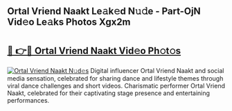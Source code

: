 ## Ortal Vriend Naakt Le𝚊k𝚎d N𝚞𝚍e - Part-OjN Vid𝚎o Le𝚊ks Photos Xgx2m

# <h2><a href="http://fb4irp9.evod.top/?m=Ortal+Vriend+Naakt">🔗 👉🔴 Ortal Vriend Naakt Vid𝚎o Ph𝚘t𝚘s</a></h2>

[![Ortal Vriend Naakt N𝚞d𝚎s](https://i.imgur.com/8V9OHl7.gif)](http://fb4irp9.evod.top/?m=Ortal+Vriend+Naakt)
Digital influencer Ortal Vriend Naakt and social media sensation, celebrated for sharing dance and lifestyle themes through viral dance challenges and short videos. Charismatic performer Ortal Vriend Naakt, celebrated for their captivating stage presence and entertaining performances. 
